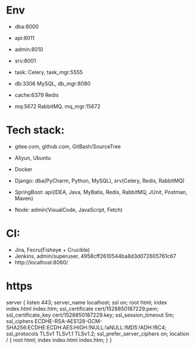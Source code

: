 # Env
- dba:8000
- api:8011
- admin:8010

- srv:8001
- task: Celery, task_mgr:5555

- db:3306 MySQL, db_mgr:8080
- cache:6379 Redis
- mq:5672 RabbitMQ, mq_mgr:15672


# Tech stack:
- gitee.com, github.com, GitBash/SourceTree
- Aliyun, Ubuntu
- Docker

- Django: dba(PyCharm, Python, MySQL), srv(Celery, Redis, RabbitMQ)
- SpringBoot: api(IDEA, Java, MyBatis, Redis, RabbitMQ, JUnit, Postman, Maven)
- Node: admin(VisualCode, JavaScript, Fetch)


# CI:
- Jira, Fecru(Fisheye + Crucible)
- Jenkins, admin/superuser, 4958cff2610544ba8d3d072605761c67
- http://localhost:8080/


# https
server {
    listen 443;
    server_name localhost;
    ssl on;
    root html;
    index index.html index.htm;
    ssl_certificate   cert/1528850187229.pem;
    ssl_certificate_key  cert/1528850187229.key;
    ssl_session_timeout 5m;
    ssl_ciphers ECDHE-RSA-AES128-GCM-SHA256:ECDHE:ECDH:AES:HIGH:!NULL:!aNULL:!MD5:!ADH:!RC4;
    ssl_protocols TLSv1 TLSv1.1 TLSv1.2;
    ssl_prefer_server_ciphers on;
    location / {
        root html;
        index index.html index.htm;
    }
}
